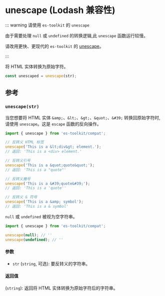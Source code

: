 # unescape (Lodash 兼容性)

::: warning 请使用 `es-toolkit` 的 `unescape`

由于需要处理 `null` 或 `undefined` 的转换逻辑,此 `unescape` 函数运行较慢。

请改用更快、更现代的 `es-toolkit` 的 [unescape](../../string/unescape.md)。

:::

将 HTML 实体转换为原始字符。

```typescript
const unescaped = unescape(str);
```

## 参考

### `unescape(str)`

当您想要将 HTML 实体 `&amp;`、`&lt;`、`&gt;`、`&quot;`、`&#39;` 转换回原始字符时,请使用 `unescape`。这是 `escape` 函数的反向操作。

```typescript
import { unescape } from 'es-toolkit/compat';

// 反转义 HTML 标签
unescape('This is a &lt;div&gt; element.');
// 返回: 'This is a <div> element.'

// 反转义引号
unescape('This is a &quot;quote&quot;');
// 返回: 'This is a "quote"'

// 反转义撇号
unescape('This is a &#39;quote&#39;');
// 返回: 'This is a 'quote''

// 反转义 & 符号
unescape('This is a &amp; symbol');
// 返回: 'This is a & symbol'
```

`null` 或 `undefined` 被视为空字符串。

```typescript
import { unescape } from 'es-toolkit/compat';

unescape(null); // ''
unescape(undefined); // ''
```

#### 参数

- `str` (`string`, 可选): 要反转义的字符串。

#### 返回值

(`string`): 返回将 HTML 实体转换为原始字符后的字符串。
